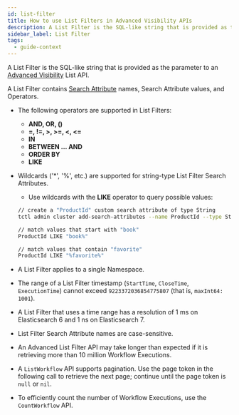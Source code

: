 ```yaml
---
id: list-filter
title: How to use List Filters in Advanced Visibility APIs
description: A List Filter is the SQL-like string that is provided as the parameter to an Advanced Visibility List API.
sidebar_label: List Filter
tags:
  - guide-context
---
```


A List Filter is the SQL-like string that is provided as the parameter to an [Advanced Visibility](/concepts/what-is-advanced-visibility) List API.

A List Filter contains [Search Attribute](/concepts/what-is-a-search-attribute) names, Search Attribute values, and Operators.

- The following operators are supported in List Filters:

  - **AND, OR, ()**
  - **=, !=, >, >=, <, <=**
  - **IN**
  - **BETWEEN ... AND**
  - **ORDER BY**
  - **LIKE**

- Wildcards ('\*', '%', etc.) are supported for string-type List Filter Search Attributes.

  - Use wildcards with the **LIKE** operator to query possible values:

  ```bash
  // create a "ProductId" custom search attribute of type String
  tctl admin cluster add-search-attributes --name ProductId --type String

  // match values that start with "book"
  ProductId LIKE "book%"

  // match values that contain "favorite"
  ProductId LIKE "%favorite%"
  ```

- A List Filter applies to a single Namespace.

- The range of a List Filter timestamp (`StartTime`, `CloseTime`, `ExecutionTime`) cannot exceed `9223372036854775807` (that is, `maxInt64: 1001`).

- A List Filter that uses a time range has a resolution of 1 ms on Elasticsearch 6 and 1 ns on Elasticsearch 7.

- List Filter Search Attribute names are case-sensitive.

- An Advanced List Filter API may take longer than expected if it is retrieving more than 10 million Workflow Executions.

- A `ListWorkflow` API supports pagination.
  Use the page token in the following call to retrieve the next page; continue until the page token is `null` or `nil`.

- To efficiently count the number of Workflow Executions, use the `CountWorkflow` API.
